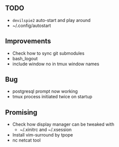 ## TODO
- `devilspie2` auto-start and play around
- ~/.config/autostart

## Improvements
- Check how to sync git submodules
- bash_logout
- include window no in tmux window names

## Bug
- postgresql prompt now working
- tmux process initiated twice on startup

## Promising
- Check how display manager can be tweaked with
    * ~/.xinitrc and ~/.xsession
- Install vim-surround by tpope
- nc netcat tool
